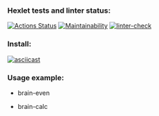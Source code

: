 ### Hexlet tests and linter status:

[![Actions Status](https://github.com/ntym08/frontend-project-lvl1/workflows/hexlet-check/badge.svg)](https://github.com/ntym08/frontend-project-lvl1/actions) [![Maintainability](https://api.codeclimate.com/v1/badges/96c096e724616aac8dd7/maintainability)](https://codeclimate.com/github/ntym08/frontend-project-lvl1/maintainability) [![linter-check](https://github.com/ntym08/frontend-project-lvl1/actions/workflows/linter-check.yml/badge.svg)](https://github.com/ntym08/frontend-project-lvl1/actions/workflows/linter-check.yml)

### Install:
[![asciicast](https://asciinema.org/a/nlqZOGyhP1Jmgd1eMQ5HEiItD.svg)](https://asciinema.org/a/nlqZOGyhP1Jmgd1eMQ5HEiItD)

### Usage example:
- brain-even

- brain-calc